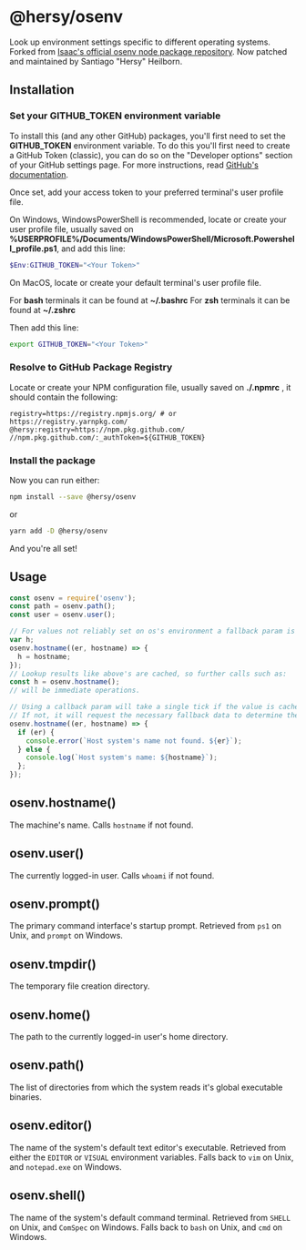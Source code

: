 # @hersy/osenv

Look up environment settings specific to different operating systems.
Forked from <a href="https://github.com/npm/osenv">Isaac's official osenv node package repository</a>.
Now patched and maintained by Santiago "Hersy" Heilborn.


## Installation

### Set your GITHUB_TOKEN environment variable

To install this (and any other GitHub) packages, you'll first need to set the **GITHUB_TOKEN** environment variable.
To do this you'll first need to create a GitHub Token (classic), you can do so on the "Developer options" section of your GitHub settings page.
For more instructions, read [GitHub's documentation](https://docs.github.com/en/authentication/keeping-your-account-and-data-secure/managing-your-personal-access-tokens#creating-a-personal-access-token-classic).

Once set, add your access token to your preferred terminal's user profile file.

On Windows, WindowsPowerShell is recommended, locate or create your user profile file, usually saved on **%USERPROFILE%/Documents/WindowsPowerShell/Microsoft.Powershell_profile.ps1**, and add this line:

```powershell
$Env:GITHUB_TOKEN="<Your Token>"
```

On MacOS, locate or create your default terminal's user profile file.

For **bash** terminals it can be found at **~/.bashrc**
For **zsh** terminals it can be found at **~/.zshrc**

Then add this line:

```bash
export GITHUB_TOKEN="<Your Token>"
```

### Resolve to GitHub Package Registry

Locate or create your NPM configuration file, usually saved on **./.npmrc** , it should contain the following:

```npmrc
registry=https://registry.npmjs.org/ # or https://registry.yarnpkg.com/
@hersy:registry=https://npm.pkg.github.com/
//npm.pkg.github.com/:_authToken=${GITHUB_TOKEN}
```

### Install the package

Now you can run either:

```bash
npm install --save @hersy/osenv
```

or

```bash
yarn add -D @hersy/osenv
```

And you're all set!

## Usage

```typescript
const osenv = require('osenv');
const path = osenv.path();
const user = osenv.user();

// For values not reliably set on os's environment a fallback param is provided
var h;
osenv.hostname((er, hostname) => {
  h = hostname;
});
// Lookup results like above's are cached, so further calls such as:
const h = osenv.hostname();
// will be immediate operations.

// Using a callback param will take a single tick if the value is cached.
// If not, it will request the necessary fallback data to determine the os's env value, and wait for it.
osenv.hostname((er, hostname) => {
  if (er) {
    console.error(`Host system's name not found. ${er}`);
  } else {
    console.log(`Host system's name: ${hostname}`);
  };
});
```

## osenv.hostname()

The machine's name. Calls `hostname` if not found.

## osenv.user()

The currently logged-in user. Calls `whoami` if not found.

## osenv.prompt()

The primary command interface's startup prompt. Retrieved from `ps1` on Unix, and `prompt` on Windows.

## osenv.tmpdir()

The temporary file creation directory.

## osenv.home()

The path to the currently logged-in user's home directory.

## osenv.path()

The list of directories from which the system reads it's global executable binaries.

## osenv.editor() 

The name of the system's default text editor's executable. Retrieved from either the `EDITOR` or `VISUAL` environment variables. Falls back to `vim` on Unix, and `notepad.exe` on Windows.

## osenv.shell()

The name of the system's default command terminal. Retrieved from `SHELL` on Unix, and `ComSpec` on Windows. Falls back to `bash` on Unix, and `cmd` on Windows.
